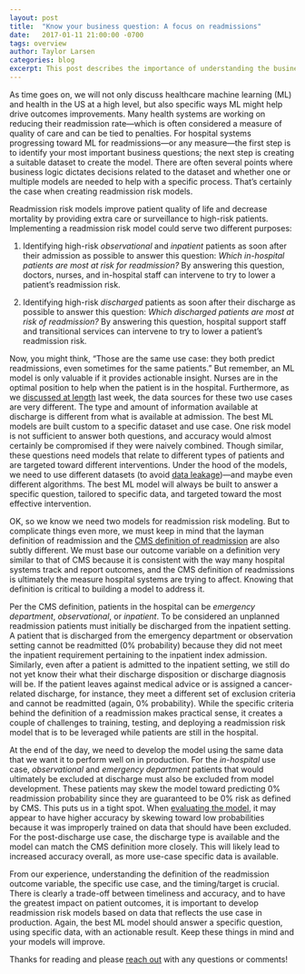```yaml
---
layout: post
title:  "Know your business question: A focus on readmissions"
date:   2017-01-11 21:00:00 -0700
tags: overview
author: Taylor Larsen
categories: blog
excerpt: This post describes the importance of understanding the business questions, use cases, and data when creating a readmission risk model
---
```


As time goes on, we will not only discuss healthcare machine learning (ML) and health in the US at a high level, but also specific ways ML might help drive outcomes improvements. Many health systems are working on reducing their readmission rate—which is often considered a measure of quality of care and can be tied to penalties. For  hospital systems progressing toward ML for readmissions—or any measure—the first step is to identify your most important business questions; the next step is creating a suitable dataset to create the model. There are often several points where business logic dictates decisions related to the dataset and whether one or multiple models are needed to help with a specific process. That’s certainly the case when creating readmission risk models. 

Readmission risk models improve patient quality of life and decrease mortality by providing extra care or surveillance to high-risk patients. Implementing a readmission risk model could serve two different purposes: 

1.  Identifying high-risk *observational* and *inpatient* patients as soon after their admission as possible to answer this question: *Which in-hospital patients are most at risk for readmission?* By answering this question, doctors, nurses, and in-hospital staff can intervene to try to lower a patient’s readmission risk.

2.  Identifying high-risk *discharged* patients as soon after their discharge as possible to answer this question: *Which discharged patients are most at risk of readmission?* By answering this question, hospital support staff and transitional services can intervene to try to lower a patient’s readmission risk. 

Now, you might think, “Those are the same use case: they both predict readmissions, even sometimes for the same patients.” But remember, an ML model is only valuable if it provides actionable insight. Nurses are in the optimal position to help when the patient is in the hospital. Furthermore, as we [discussed at length](http://healthcare.ai/blog/2017/01/06/data-leakage-in-healthcare-machine-learning/) last week, the data sources for these two use cases are very different. The type and amount of information available at discharge is different from what is available at admission. The best ML models are built custom to a specific dataset and use case. One risk model is not sufficient to answer both questions, and accuracy would almost certainly be compromised if they were naively combined. Though similar, these questions need models that relate to different types of patients and are targeted toward different interventions. Under the hood of the models, we need to use different datasets (to avoid [data leakage](http://healthcare.ai/blog/2017/01/06/data-leakage-in-healthcare-machine-learning/))—and maybe even different algorithms. The best ML model will always be built to answer a specific question, tailored to specific data, and targeted toward the most effective intervention. 

OK, so we know we need two models for readmission risk modeling. But to complicate things even more, we must keep in mind that the layman definition of readmission and the [CMS definition of readmission](https://www.cms.gov/Medicare/Medicare-Fee-for-Service-Payment/PhysicianFeedbackProgram/Downloads/2014-ACR-MIF.pdf) are also subtly different. We must base our outcome variable on a definition very similar to that of CMS because it is consistent with the way many hospital systems track and report outcomes, and the CMS definition of readmissions is ultimately the measure hospital systems are trying to affect. Knowing that definition is critical to building a model to address it. 

Per the CMS definition, patients in the hospital can be *emergency department*, *observational*, or *inpatient*. To be considered an unplanned readmission patients must initially be discharged from the inpatient setting. A patient that is discharged from the emergency department or observation setting cannot be readmitted (0% probability) because they did not meet the inpatient requirement pertaining to the inpatient index admission. Similarly, even after a patient is admitted to the inpatient setting, we still do not yet know their what their discharge disposition or discharge diagnosis will be. If the patient leaves against medical advice or is assigned a cancer-related discharge, for instance, they meet a different set of exclusion criteria and cannot be readmitted (again, 0% probability). While the specific criteria behind the definition of a readmission makes practical sense, it creates a couple of challenges to training, testing, and deploying a readmission risk model that is to be leveraged while patients are still in the hospital. 
    
At the end of the day, we need to develop the model using the same data that we want it to perform well on in production. For the *in-hospital* use case, *observational* and *emergency department* patients that would ultimately be excluded at discharge must also be excluded from model development. These patients may skew the model toward predicting 0% readmission probability since they are guaranteed to be 0% risk as defined by CMS. This puts us in a tight spot. When [evaluating the model](http://healthcare.ai/blog/2016/12/15/model-evaluation-using-roc-curves/), it may appear to have higher accuracy by skewing toward low probabilities because it was improperly trained on data that should have been excluded. For the post-discharge use case, the discharge type is available and the model can match the CMS definition more closely. This will likely lead to increased accuracy overall, as more use-case specific data is available. 

From our experience, understanding the definition of the readmission outcome variable, the specific use case, and the timing/target is crucial. There is clearly a trade-off between timeliness and accuracy, and to have the greatest impact on patient outcomes, it is important to develop readmission risk models based on data that reflects the use case in production. Again, the best ML model should answer a specific question, using specific data, with an actionable result. Keep these things in mind and your models will improve. 

Thanks for reading and please [reach out](/contact.html) with any questions or comments!